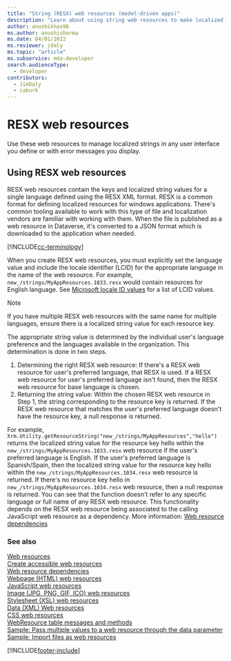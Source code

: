 ```yaml
---
title: "String (RESX) web resources (model-driven apps)"
description: "Learn about using string web resources to make localized strings available for use"
author: anushikhas96
ms.author: anushisharma
ms.date: 04/01/2022
ms.reviewer: jdaly
ms.topic: "article"
ms.subservice: mda-developer
search.audienceType: 
  - developer
contributors: 
  - JimDaly
  - caburk
---
```

# RESX web resources

Use these web resources to manage localized strings in any user interface you define or with error messages you display. 

## Using RESX web resources

RESX web resources contain the keys and localized string values for a single language defined using the RESX XML format. RESX is a common format for defining localized resources for windows applications. There's common tooling available to work with this type of file and localization vendors are familiar with working with them. When the file is published as a web resource in Dataverse, it's converted to a JSON format which is downloaded to the application when needed.

[!INCLUDE[cc-terminology](../data-platform/includes/cc-terminology.md)]

When you create RESX web resources, you must explicitly set the language value and include the locale identifier (LCID) for the appropriate language in the name of the web resource. For example, `new_/strings/MyAppResources.1033.resx` would contain resources for English language. See [Microsoft locale ID values](/previous-versions/windows/embedded/ms912047(v=winembedded.10)) for a list of LCID values.

> [!NOTE]
> If you have multiple RESX web resources with the same name for multiple languages, ensure there is a localized string value for each resource key.

The appropriate string value is determined by the individual user's language preference and the languages available in the organization. This determination is done in two steps.

1. Determining the right RESX web resource: If there's a RESX web resource for user's preferred language, that RESX is used. If a RESX web resource for user's preferred language isn't found, then the RESX web resource for base language is chosen.
2. Returning the string value: Within the chosen RESX web resource in Step 1, the string corresponding to the resource key is returned. If the RESX web resource that matches the user's preferred language doesn't have the resource key, a null response is returned.
 
For example, `Xrm.Utility.getResourceString("new_/strings/MyAppResources","hello")` returns the localized string value for the resource key hello within the `new_/strings/MyAppResources.1033.resx` web resource if the user's preferred language is English. If the user's preferred language is Spanish/Spain, then the localized string value for the resource key hello within the `new_/strings/MyAppResources.1034.resx` web resource is returned. If there's no resource key hello in `new_/strings/MyAppResources.1034.resx` web resource, then a null response is returned. You can see that the function doesn't refer to any specific language or full name of any RESX web resource. This functionality depends on the RESX web resource being associated to the calling JavaScript web resource as a dependency. More information: [Web resource dependencies](web-resource-dependencies.md)


### See also

[Web resources](web-resources.md)<br />
[Create accessible web resources](create-accessible-web-resources.md)<br />
[Web resource dependencies](web-resource-dependencies.md)<br />
[Webpage (HTML) web resources](webpage-html-web-resources.md)<br />
[JavaScript web resources](script-jscript-web-resources.md)<br />
[Image (JPG, PNG, GIF, ICO) web resources](image-web-resources.md)<br />
[Stylesheet (XSL) web resources](stylesheet-xsl-web-resources.md)<br />
[Data (XML) Web resources](data-xml-web-resources.md)<br />
[CSS web resources](css-web-resources.md)<br />
[WebResource table messages and methods](../data-platform/reference/entities/webresource.md)<br />
[Sample: Pass multiple values to a  web resource through the data parameter](sample-pass-multiple-values-web-resource-through-data-parameter.md)<br />
[Sample: Import files as web resources](sample-import-files-web-resources.md)


[!INCLUDE[footer-include](../../includes/footer-banner.md)]
